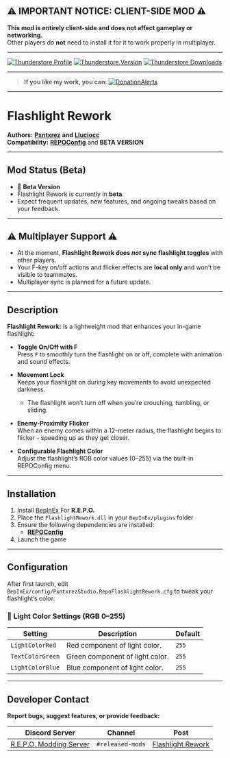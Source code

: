 
## ⚠️ IMPORTANT NOTICE: CLIENT-SIDE MOD ⚠️  
**This mod is entirely client-side and does not affect gameplay or networking.**  
Other players do **not** need to install it for it to work properly in multiplayer.

---

[![Thunderstore Profile](https://img.shields.io/badge/Thunderstore-Profile-4065F2?style=for-the-badge&logo=thunderstore&logoColor=white)](https://thunderstore.io/c/repo/p/PxntxrezStudio/)
[![Thunderstore Version](https://img.shields.io/thunderstore/v/PxntxrezStudio/FlashlightRework?style=for-the-badge&logo=thunderstore&logoColor=white&color=40c4ff)](https://thunderstore.io/c/repo/p/PxntxrezStudio/FlashlightRework/)
[![Thunderstore Downloads](https://img.shields.io/thunderstore/dt/PxntxrezStudio/FlashlightRework?style=for-the-badge&logo=thunderstore&logoColor=white&color=00e111)](https://thunderstore.io/c/repo/p/PxntxrezStudio/FlashlightRework/)

---

> **If you like my work, you can:** [![DonationAlerts](https://i.imgur.com/OMyWf9T.png)](https://www.donationalerts.com/r/pxntxrez)

---

# Flashlight Rework

**Authors:** **[Pxntxrez](https://thunderstore.io/c/repo/p/PxntxrezStudio/)** **and**  **[Lluciocc](https://thunderstore.io/c/repo/p/Lluciocc/)**  
**Compatibility:** **[REPOConfig](https://thunderstore.io/c/repo/p/nickklmao/REPOConfig/)**  and **BETA VERSION**

---

## Mod Status (Beta)

- 🚧 **Beta Version**  
- Flashlight Rework is currently in **beta**.  
- Expect frequent updates, new features, and ongoing tweaks based on your feedback. 

---

## ⚠️ **Multiplayer Support** ⚠️  
- At the moment, **Flashlight Rework does _not_ sync flashlight toggles** with other players.  
- Your F-key on/off actions and flicker effects are **local only** and won’t be visible to teammates.  
- Multiplayer sync is planned for a future update.

---

## Description

**Flashlight Rework:** is a lightweight mod that enhances your in-game flashlight:

- **Toggle On/Off with F**  
  Press `F` to smoothly turn the flashlight on or off, complete with animation and sound effects.

- **Movement Lock**  
  Keeps your flashlight on during key movements to avoid unexpected darkness.  
  - The flashlight won’t turn off when you’re crouching, tumbling, or sliding.

- **Enemy-Proximity Flicker**  
  When an enemy comes within a 12-meter radius, the flashlight begins to flicker - speeding up as they get closer.

- **Configurable Flashlight Color**  
  Adjust the flashlight’s RGB color values (0–255) via the built-in REPOConfig menu.

---

## Installation

1. Install [BepInEx](https://thunderstore.io/c/repo/p/BepInEx/BepInExPack/) For **R.E.P.O.**
2. Place the `FlashlightRework.dll` in your `BepInEx/plugins` folder  
3. Ensure the following dependencies are installed:
   - **[REPOConfig](https://thunderstore.io/c/repo/p/nickklmao/REPOConfig/)**
4. Launch the game

---

## Configuration

After first launch, edit `BepInEx/config/PxntxrezStudio.RepoFlashlightRework.cfg` to tweak your flashlight’s color:

### 🔹 Light Color Settings (RGB 0–255)

| Setting | Description | Default |
|--------|-------------|---------|
| `LightColorRed` | Red component of light color. | `255` |
| `TextColorGreen` | Green component of light color. | `255` |
| `LightColorBlue` | Blue component of light color. | `255` |

---

## Developer Contact
**Report bugs, suggest features, or provide feedback:**

| **Discord Server** | **Channel** | **Post** |  
|--------------------|-----------|----------|  
| [R.E.P.O. Modding Server](https://discord.com/invite/vPJtKhYAFe) | `#released-mods` | [Flashlight Rework](https://discord.com/channels/1344557689979670578/1373346159883714662) |
